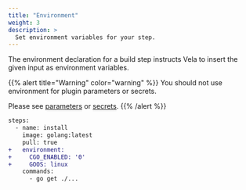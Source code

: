 ```yaml
---
title: "Environment"
weight: 3
description: >
  Set environment variables for your step.
---
```


The environment declaration for a build step instructs Vela to insert the given input as environment variables.

{{% alert title="Warning" color="warning" %}}
You should not use environment for plugin parameters or secrets.

Please see [parameters](../parameters/) or [secrets](../secrets/).
{{% /alert %}}

```diff
steps:
  - name: install
    image: golang:latest
    pull: true
+   environment:
+     CGO_ENABLED: '0'
+     GOOS: linux
    commands:
      - go get ./...
```

